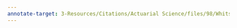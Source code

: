 ```yaml
---
annotate-target: 3-Resources/Citations/Actuarial Science/files/98/Whitson - UNPAID LOSS & ALAE RANGES AND PERCENTILES.pdf
---
```

